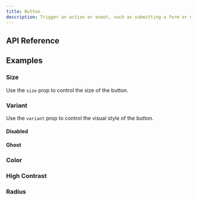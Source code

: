 ```yaml
---
title: Button
description: Trigger an action or event, such as submitting a form or displaying a dialog.
---
```


<Example name="button/Overview.vue" />

## API Reference

<PropsTable name="Button" />

## Examples

### Size

Use the `size` prop to control the size of the button.

<Example name="button/Size.vue" />

### Variant

Use the `variant` prop to control the visual style of the button.

<Example name="button/Variant.vue" />

#### Disabled

<Example name="button/Disabled.vue" />

#### Ghost

<Example name="button/Ghost.vue" />

### Color

<Example name="button/Color.vue" />

### High Contrast

<Example name="button/HighContrast.vue" />

### Radius

<Example name="button/Radius.vue" />
